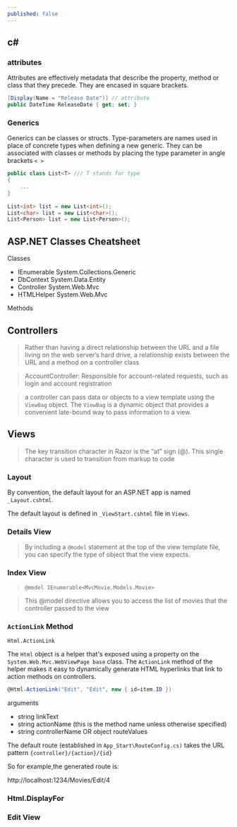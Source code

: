 ```yaml
---
published: false
---
```






## c#

### attributes

Attributes are effectively metadata that describe the property, method or class that they precede. They are encased in square brackets.

```csharp
[Display(Name = "Release Date")] // attribute
public DateTime ReleaseDate { get; set; }
```

### Generics

Generics can be classes or structs. Type-parameters are names used in place of concrete types when defining a new generic. They can be associated with classes or methods by placing the type parameter in angle brackets `< >`
```csharp
public class List<T> /// T stands for type
{
	...
}
  
List<int> list = new List<int>();
List<char> list = new List<char>();
List<Person> list = new List<Person>();
```


## ASP.NET Classes Cheatsheet

Classes
- IEnumerable System.Collections.Generic
- DbContext System.Data.Entity
- Controller System.Web.Mvc
- HTMLHelper  System.Web.Mvc

Methods

## Controllers


> Rather than having a direct relationship between the URL and a file living on the web server’s hard
drive, a relationship exists between the URL and a method on a controller class

> AccountController: Responsible for account-related requests, such as login and account
registration

> a controller can pass data or objects to a view template using the `ViewBag` object. The `ViewBag` is a dynamic object that provides a convenient late-bound way to pass information to a view.

## Views

> The key transition character in Razor is the “at” sign (@). This single character is used to transition
from markup to code

###  Layout

By convention, the default layout for an ASP.NET app is named `_Layout.cshtml`.

The default layout is defined in `_ViewStart.cshtml` file in `Views`.

### Details View

> By including a `@model` statement at the top of the view template file, you can specify the type of object that the view expects. 

### Index View

> `@model IEnumerable<MvcMovie.Models.Movie>`

> This @model directive allows you to access the list of movies that the controller passed to the view

### `ActionLink` Method


`Html.ActionLink`

The `Html` object is a helper that's exposed using a property on the `System.Web.Mvc.WebViewPage base` class. The `ActionLink` method of the helper makes it easy to dynamically generate HTML hyperlinks that link to action methods on controllers. 

```csharp
@Html.ActionLink("Edit", "Edit", new { id=item.ID }) 
```
arguments
- string linkText
- string actionName (this is the method name unless otherwise specified)
- string controllerName OR object routeValues


The default route (established in `App_Start\RouteConfig.cs)` takes the URL pattern `{controller}/{action}/{id}`

So for example,the generated route is:

http://localhost:1234/Movies/Edit/4



### Html.DisplayFor

### Edit View
